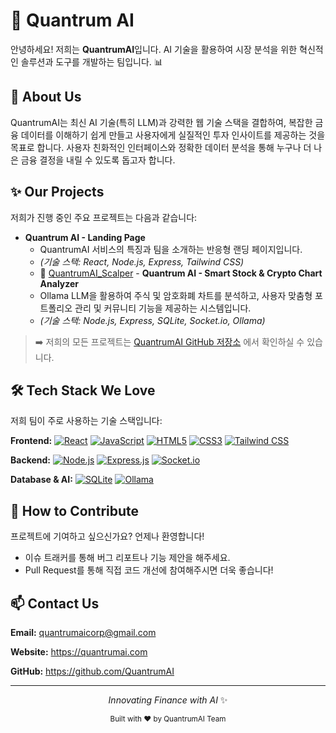 # 🚀 Quantrum AI

안녕하세요! 저희는 **QuantrumAI**입니다. AI 기술을 활용하여 시장 분석을 위한 혁신적인 솔루션과 도구를 개발하는 팀입니다. 📊

</div>

## 🌱 About Us

QuantrumAI는 최신 AI 기술(특히 LLM)과 강력한 웹 기술 스택을 결합하여, 복잡한 금융 데이터를 이해하기 쉽게 만들고 사용자에게 실질적인 투자 인사이트를 제공하는 것을 목표로 합니다. 사용자 친화적인 인터페이스와 정확한 데이터 분석을 통해 누구나 더 나은 금융 결정을 내릴 수 있도록 돕고자 합니다.

## ✨ Our Projects

저희가 진행 중인 주요 프로젝트는 다음과 같습니다:

* **Quantrum AI - Landing Page**
    * QuantrumAI 서비스의 특징과 팀을 소개하는 반응형 랜딩 페이지입니다.
    * *(기술 스택: React, Node.js, Express, Tailwind CSS)*
    * 🔗 [QuantrumAI_Scalper](https://github.com/QuantrumAI/QuantrumAI_Scalper) - **Quantrum AI - Smart Stock & Crypto Chart Analyzer**
    * Ollama LLM을 활용하여 주식 및 암호화폐 차트를 분석하고, 사용자 맞춤형 포트폴리오 관리 및 커뮤니티 기능을 제공하는 시스템입니다.
    * *(기술 스택: Node.js, Express, SQLite, Socket.io, Ollama)*

> ➡️ 저희의 모든 프로젝트는 [QuantrumAI GitHub 저장소](https://github.com/QuantrumAI) 에서 확인하실 수 있습니다.

## 🛠️ Tech Stack We Love

저희 팀이 주로 사용하는 기술 스택입니다:

**Frontend:**
[![React](https://img.shields.io/badge/React-61DAFB?style=flat&logo=react&logoColor=black)](https://reactjs.org/)
[![JavaScript](https://img.shields.io/badge/JavaScript-F7DF1E?style=flat&logo=javascript&logoColor=black)](https://developer.mozilla.org/en-US/docs/Web/JavaScript)
[![HTML5](https://img.shields.io/badge/HTML5-E34F26?style=flat&logo=html5&logoColor=white)](https://developer.mozilla.org/en-US/docs/Web/HTML)
[![CSS3](https://img.shields.io/badge/CSS3-1572B6?style=flat&logo=css3&logoColor=white)](https://developer.mozilla.org/en-US/docs/Web/CSS)
[![Tailwind CSS](https://img.shields.io/badge/Tailwind_CSS-38B2AC?style=flat&logo=tailwind-css&logoColor=white)](https://tailwindcss.com/)

**Backend:**
[![Node.js](https://img.shields.io/badge/Node.js-20%2B-green?style=flat&logo=node.js&logoColor=white)](https://nodejs.org/)
[![Express.js](https://img.shields.io/badge/Express.js-000000?style=flat&logo=express&logoColor=white)](https://expressjs.com/)
[![Socket.io](https://img.shields.io/badge/Socket.io-010101?style=flat&logo=socket.io&logoColor=white)](https://socket.io/)

**Database & AI:**
[![SQLite](https://img.shields.io/badge/SQLite-003B57?style=flat&logo=sqlite&logoColor=white)](https://www.sqlite.org/)
[![Ollama](https://img.shields.io/badge/Ollama-grey?style=flat)](https://ollama.com/)

## 🤝 How to Contribute

프로젝트에 기여하고 싶으신가요? 언제나 환영합니다!

- 이슈 트래커를 통해 버그 리포트나 기능 제안을 해주세요.
- Pull Request를 통해 직접 코드 개선에 참여해주시면 더욱 좋습니다!

## 📫 Contact Us

**Email:** quantrumaicorp@gmail.com

**Website:** https://quantrumai.com

**GitHub:** https://github.com/QuantrumAI

---

<p align="center">
  <em>Innovating Finance with AI</em> ✨
</p>

<div align="center">
  <sub>Built with ❤️ by QuantrumAI Team</sub>
</div>
